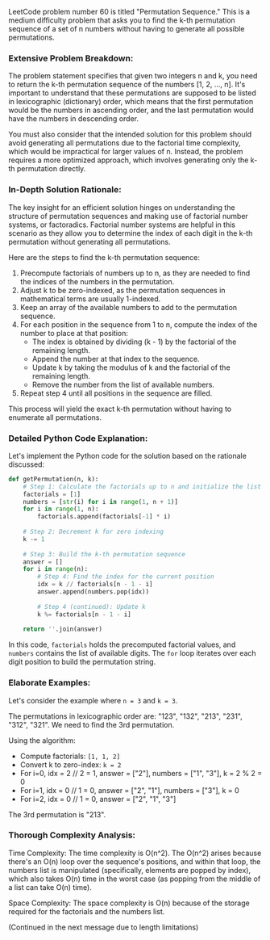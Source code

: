 LeetCode problem number 60 is titled "Permutation Sequence." This is a medium difficulty problem that asks you to find the k-th permutation sequence of a set of n numbers without having to generate all possible permutations.

### Extensive Problem Breakdown:

The problem statement specifies that given two integers n and k, you need to return the k-th permutation sequence of the numbers [1, 2, ..., n]. It's important to understand that these permutations are supposed to be listed in lexicographic (dictionary) order, which means that the first permutation would be the numbers in ascending order, and the last permutation would have the numbers in descending order.

You must also consider that the intended solution for this problem should avoid generating all permutations due to the factorial time complexity, which would be impractical for larger values of n. Instead, the problem requires a more optimized approach, which involves generating only the k-th permutation directly.

### In-Depth Solution Rationale:

The key insight for an efficient solution hinges on understanding the structure of permutation sequences and making use of factorial number systems, or factoradics. Factorial number systems are helpful in this scenario as they allow you to determine the index of each digit in the k-th permutation without generating all permutations.

Here are the steps to find the k-th permutation sequence:

1. Precompute factorials of numbers up to n, as they are needed to find the indices of the numbers in the permutation.
2. Adjust k to be zero-indexed, as the permutation sequences in mathematical terms are usually 1-indexed.
3. Keep an array of the available numbers to add to the permutation sequence.
4. For each position in the sequence from 1 to n, compute the index of the number to place at that position:
   - The index is obtained by dividing (k - 1) by the factorial of the remaining length.
   - Append the number at that index to the sequence.
   - Update k by taking the modulus of k and the factorial of the remaining length.
   - Remove the number from the list of available numbers.
5. Repeat step 4 until all positions in the sequence are filled.

This process will yield the exact k-th permutation without having to enumerate all permutations.

### Detailed Python Code Explanation:

Let's implement the Python code for the solution based on the rationale discussed:

```python
def getPermutation(n, k):
    # Step 1: Calculate the factorials up to n and initialize the list of numbers
    factorials = [1]
    numbers = [str(i) for i in range(1, n + 1)]
    for i in range(1, n):
        factorials.append(factorials[-1] * i)
        
    # Step 2: Decrement k for zero indexing
    k -= 1
    
    # Step 3: Build the k-th permutation sequence
    answer = []
    for i in range(n):
        # Step 4: Find the index for the current position
        idx = k // factorials[n - 1 - i]
        answer.append(numbers.pop(idx))
        
        # Step 4 (continued): Update k
        k %= factorials[n - 1 - i]
    
    return ''.join(answer)
```

In this code, `factorials` holds the precomputed factorial values, and `numbers` contains the list of available digits. The `for` loop iterates over each digit position to build the permutation string.

### Elaborate Examples:

Let's consider the example where `n = 3` and `k = 3`.

The permutations in lexicographic order are: "123", "132", "213", "231", "312", "321". We need to find the 3rd permutation.

Using the algorithm:

- Compute factorials: `[1, 1, 2]`
- Convert k to zero-index: `k = 2`
- For i=0, idx = 2 // 2 = 1, answer = ["2"], numbers = ["1", "3"], k = 2 % 2 = 0
- For i=1, idx = 0 // 1 = 0, answer = ["2", "1"], numbers = ["3"], k = 0
- For i=2, idx = 0 // 1 = 0, answer = ["2", "1", "3"]

The 3rd permutation is "213".

### Thorough Complexity Analysis:

Time Complexity: The time complexity is O(n^2). The O(n^2) arises because there's an O(n) loop over the sequence's positions, and within that loop, the numbers list is manipulated (specifically, elements are popped by index), which also takes O(n) time in the worst case (as popping from the middle of a list can take O(n) time).

Space Complexity: The space complexity is O(n) because of the storage required for the factorials and the numbers list. 

(Continued in the next message due to length limitations)
